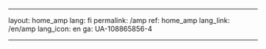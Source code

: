 ---

layout: home_amp
lang: fi
permalink: /amp
ref: home_amp
lang_link: /en/amp
lang_icon: en
ga: UA-108865856-4

---